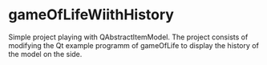 # gameOfLifeWiithHistory

Simple project playing with QAbstractItemModel. The project consists of modifying the Qt example programm of gameOfLife to display the history of the model on the side. 
